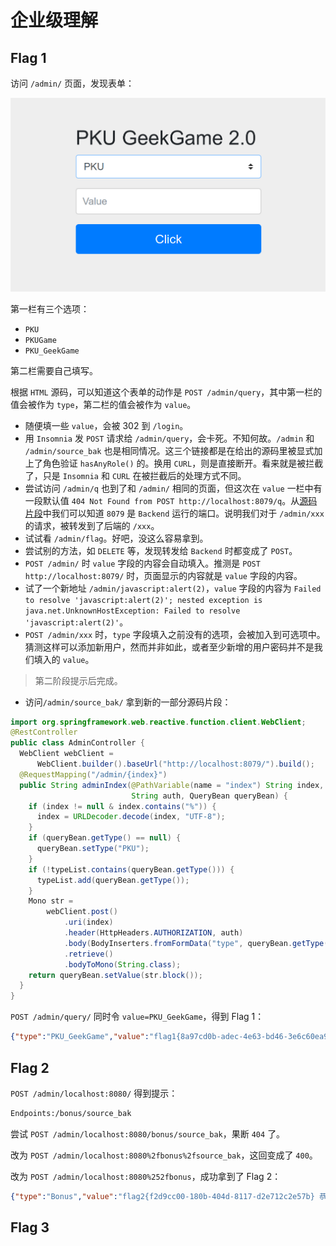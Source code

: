 # 企业级理解

## Flag 1

访问 `/admin/` 页面，发现表单：

![Form](./form.png)

第一栏有三个选项：

- `PKU`
- `PKUGame`
- `PKU_GeekGame`

第二栏需要自己填写。

根据 `HTML` 源码，可以知道这个表单的动作是 `POST /admin/query`，其中第一栏的值会被作为 `type`，第二栏的值会被作为 `value`。

- 随便填一些 `value`，会被 302 到 `/login`。
- 用 `Insomnia` 发 `POST` 请求给 `/admin/query`，会卡死。不知何故。`/admin` 和 `/admin/source_bak` 也是相同情况。这三个链接都是在给出的源码里被显式加上了角色验证 `hasAnyRole()` 的。换用 `CURL`，则是直接断开。看来就是被拦截了，只是 `Insomnia` 和 `CURL` 在被拦截后的处理方式不同。
- 尝试访问 `/admin/q` 也到了和 `/admin/` 相同的页面，但这次在 `value` 一栏中有一段默认值 `404 Not Found from POST http://localhost:8079/q`。从[源码片段](./prob08-src.pdf)中我们可以知道 `8079` 是 `Backend` 运行的端口。说明我们对于 `/admin/xxx` 的请求，被转发到了后端的 `/xxx`。
- 试试看 `/admin/flag`。好吧，没这么容易拿到。
- 尝试别的方法，如 `DELETE` 等，发现转发给 `Backend` 时都变成了 `POST`。
- `POST /admin/` 时 `value` 字段的内容会自动填入。推测是 `POST http://localhost:8079/` 时，页面显示的内容就是 `value` 字段的内容。
- 试了一个新地址 `/admin/javascript:alert(2)`，`value` 字段的内容为 `Failed to resolve 'javascript:alert(2)'; nested exception is java.net.UnknownHostException: Failed to resolve 'javascript:alert(2)'`。
- `POST /admin/xxx` 时，`type` 字段填入之前没有的选项，会被加入到可选项中。猜测这样可以添加新用户，然而并非如此，或者至少新增的用户密码并不是我们填入的 `value`。

> 第二阶段提示后完成。

- 访问`/admin/source_bak/` 拿到新的一部分源码片段：

```java
import org.springframework.web.reactive.function.client.WebClient;
@RestController
public class AdminController {
  WebClient webClient =
      WebClient.builder().baseUrl("http://localhost:8079/").build();
  @RequestMapping("/admin/{index}")
  public String adminIndex(@PathVariable(name = "index") String index,
                           String auth, QueryBean queryBean) {
    if (index != null & index.contains("%")) {
      index = URLDecoder.decode(index, "UTF-8");
    }
    if (queryBean.getType() == null) {
      queryBean.setType("PKU");
    }
    if (!typeList.contains(queryBean.getType())) {
      typeList.add(queryBean.getType());
    }
    Mono str =
        webClient.post()
            .uri(index)
            .header(HttpHeaders.AUTHORIZATION, auth)
            .body(BodyInserters.fromFormData("type", queryBean.getType()))
            .retrieve()
            .bodyToMono(String.class);
    return queryBean.setValue(str.block());
  }
}
```

`POST /admin/query/` 同时令 `value=PKU_GeekGame`，得到 Flag 1：

```json
{"type":"PKU_GeekGame","value":"flag1{8a97cd0b-adec-4e63-bd46-3e6c60ea9d78} 恭喜你发现flag1，还有其他flag等待你发现哦"}
```

## Flag 2

`POST /admin/localhost:8080/` 得到提示：

```txt
Endpoints:/bonus/source_bak
```

尝试 `POST /admin/localhost:8080/bonus/source_bak`，果断 `404` 了。

改为 `POST /admin/localhost:8080%2fbonus%2fsource_bak`，这回变成了 `400`。

改为 `POST /admin/localhost:8080%252fbonus`，成功拿到了 Flag 2：

```json
{"type":"Bonus","value":"flag2{f2d9cc00-180b-404d-8117-d2e712c2e57b} 恭喜你发现flag2，还有其他flag等待你发现哦"}
```

## Flag 3
